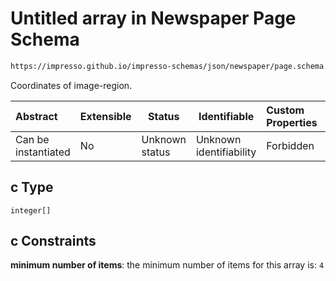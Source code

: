 # Untitled array in Newspaper Page Schema

```txt
https://impresso.github.io/impresso-schemas/json/newspaper/page.schema.json#/properties/r/items/properties/p/items/properties/l/items/properties/c
```

Coordinates of image-region.


| Abstract            | Extensible | Status         | Identifiable            | Custom Properties | Additional Properties | Access Restrictions | Defined In                                                           |
| :------------------ | ---------- | -------------- | ----------------------- | :---------------- | --------------------- | ------------------- | -------------------------------------------------------------------- |
| Can be instantiated | No         | Unknown status | Unknown identifiability | Forbidden         | Allowed               | none                | [page.schema.json\*](../out/page.schema.json "open original schema") |

## c Type

`integer[]`

## c Constraints

**minimum number of items**: the minimum number of items for this array is: `4`
